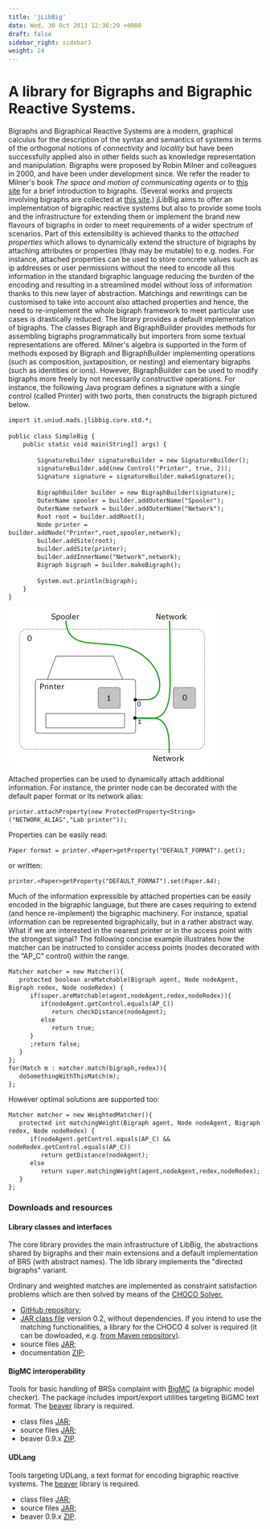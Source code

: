 ```yaml
---
title: 'jLibBig'
date: Wed, 30 Oct 2013 12:36:29 +0000
draft: false
sidebar_right: sidebar3
weight: 24
---
```


A library for Bigraphs and Bigraphic Reactive Systems.
======================================================

Bigraphs and Bigraphical Reactive Systems are a modern, graphical calculus for the description of the syntax and semantics of systems in terms of the orthogonal notions of _connectivity_ and _locality_ but have been successfully applied also in other fields such as knowledge representation and manipulation. Bigraphs were proposed by Robin Milner and colleagues in 2000, and have been under development since. We refer the reader to Milner's book _The space and motion_ _of communicating agents_ or to [this site](http://www.itu.dk/research/pls/wiki/index.php/A_Brief_Introduction_To_Bigraphs) for a brief introduction to bigraphs. (Several works and projects involving bigraphs are collected at [this site](http://bigraph.org/).) jLibBig aims to offer an implementation of bigraphic reactive systems but also to provide some tools and the infrastructure for extending them or implement the brand new flavours of bigraphs in order to meet requirements of a wider spectrum of scenarios. Part of this extensibility is achieved thanks to the _attached properties_ which allows to dynamically extend the structure of bigraphs by attaching attributes or properties (thay may be mutable) to e.g. nodes. For instance, attached properties can be used to store concrete values such as ip addresses or user permissions without the need to encode all this information in the standard bigraphic language reducing the burden of the encoding and resulting in a streamlined model without loss of information thanks to this new layer of abstraction. Matchings and rewritings can be customised to take into account also attached properties and hence, the need to re-implement the whole bigraph framework to meet particular use cases is drastically reduced. The library provides a default implementation of bigraphs. The classes Bigraph and BigraphBuilder provides methods for assembling bigraphs programmatically but importers from some textual representations are offered. Milner's algebra is supported in the form of methods exposed by Bigraph and BigraphBuilder implementing operations (such as composition, juxtaposition, or nesting) and elementary bigraphs (such as identities or ions). However, BigraphBuilder can be used to modify bigraphs more freely by not necessarily constructive operations. For instance, the following Java program defines a signature with a single control (called Printer) with two ports, then constructs the bigraph pictured below.

```text
import it.uniud.mads.jlibbig.core.std.*;

public class SimpleBig {
    public static void main(String[] args) {

        SignatureBuilder signatureBuilder = new SignatureBuilder();
        signatureBuilder.add(new Control("Printer", true, 2));
        Signature signature = signatureBuilder.makeSignature();

        BigraphBuilder builder = new BigraphBuilder(signature);
        OuterName spooler = builder.addOuterName("Spooler");
        OuterName network = builder.addOuterName("Network");
        Root root = builder.addRoot();
        Node printer = builder.addNode("Printer",root,spooler,network);
        builder.addSite(root);
        builder.addSite(printer);
        builder.addInnerName("Network",network);
        Bigraph bigraph = builder.makeBigraph();

        System.out.println(bigraph);
    }
}
```

![ops!](../images/libbig_printer_example.png)

Attached properties can be used to dynamically attach additional information. For instance, the printer node can be decorated with the default paper format or its network alias:

```text
printer.attachProperty(new ProtectedProperty<String>("NETWORK_ALIAS","Lab printer"));
```

Properties can be easily read:

```text 
Paper format = printer.<Paper>getProperty("DEFAULT_FORMAT").get();
```

or written:

```text
printer.<Paper>getProperty("DEFAULT_FORMAT").set(Paper.A4);
```

Much of the information expressible by attached properties can be easily encoded in the bigraphic language, but there are cases requiring to extend (and hence re-implement) the bigraphic machinery.
For instance, spatial information can be represented bigraphically, but in a rather abstract way. What if we are interested in the nearest printer or in the access point with the strongest signal? The following concise example illustrates how the matcher can be instructed to consider access points (nodes decorated with the “AP_C” control) within the range.

```text
Matcher matcher = new Matcher(){
   protected boolean areMatchable(Bigraph agent, Node nodeAgent, Bigraph redex, Node nodeRedex) {
      if(super.areMatchable(agent,nodeAgent,redex,nodeRedex)){
         if(nodeAgent.getControl.equals(AP_C))
            return checkDistance(nodeAgent);
         else
            return true;
      }
      ;return false;
   }
};
for(Match m : matcher.match(bigraph,redex)){
   doSomethingWithThisMatch(m);
};
```
However optimal solutions are supported too:

```text
Matcher matcher = new WeightedMatcher(){
   protected int matchingWeight(Bigraph agent, Node nodeAgent, Bigraph redex, Node nodeRedex) {
      if(nodeAgent.getControl.equals(AP_C) && nodeRedex.getControl.equals(AP_C))
         return getDistance(nodeAgent);
      else
         return super.matchingWeight(agent,nodeAgent,redex,nodeRedex);
   }
};
```

### Downloads and resources
    
#### Library classes and interfaces

The core library provides the main infrastructure of LibBig, the abstractions shared by bigraphs and their main extensions and a default implementation of BRS (with abstract names). The ldb library implements the "directed bigraphs" variant.

Ordinary and weighted matches are implemented as constraint satisfaction problems which are then solved by means of the [CHOCO Solver.](http://www.emn.fr/z-info/choco-solver/)

*   [GitHub repository](https://github.com/bigraphs/jlibbig);
*   [JAR class file](https://www.dropbox.com/s/s1wxu0f87n46ymp/jlibbig.jar?dl=0) version 0.2, without dependencies. If you intend to use the matching functionalities, a library for the CHOCO 4 solver is required (it can be dowloaded, e.g. [from Maven repository](https://mvnrepository.com/artifact/org.choco-solver/choco-solver)).
*   source files [JAR](https://goo.gl/8yOEze);
*   documentation [ZIP](https://goo.gl/7IX6km);

#### BigMC interoperability

Tools for basic handling of BRSs complaint with [BigMC](http://bigraph.org/bigmc/) (a bigraphic model checker). The package includes import/export utilities targeting BiGMC text format. The [beaver](http://beaver.sourceforge.net/) library is required.

*   class files [JAR](https://goo.gl/ZTDRGN);
*   source files [JAR](https://goo.gl/WwCDnu);
*   beaver 0.9.x [ZIP](https://goo.gl/xnz8ec).

#### UDLang

Tools targeting UDLang, a text format for encoding bigraphic reactive systems. The [beaver](http://beaver.sourceforge.net/) library is required.

*   class files [JAR](https://goo.gl/dVfQCG);
*   source files [JAR](https://goo.gl/cERHcV);
*   beaver 0.9.x [ZIP](https://goo.gl/xnz8ec).